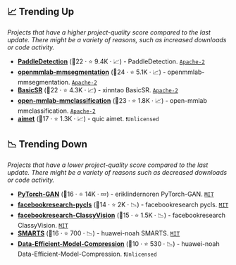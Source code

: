 ## 📈 Trending Up

_Projects that have a higher project-quality score compared to the last update. There might be a variety of reasons, such as increased downloads or code activity._

- <b><a href="https://github.com/PaddlePaddle/PaddleDetection">PaddleDetection</a></b> (🥈22 ·  ⭐ 9.4K · 📈) - PaddleDetection. <code><a href="http://bit.ly/3nYMfla">Apache-2</a></code>
- <b><a href="https://github.com/open-mmlab/mmsegmentation">openmmlab-mmsegmentation</a></b> (🥇24 ·  ⭐ 5.1K · 📈) - openmmlab-mmsegmentation. <code><a href="http://bit.ly/3nYMfla">Apache-2</a></code>
- <b><a href="https://github.com/xinntao/BasicSR">BasicSR</a></b> (🥇22 ·  ⭐ 4.3K · 📈) - xinntao BasicSR. <code><a href="http://bit.ly/3nYMfla">Apache-2</a></code>
- <b><a href="https://github.com/open-mmlab/mmclassification">open-mmlab-mmclassification</a></b> (🥈23 ·  ⭐ 1.8K · 📈) - open-mmlab mmclassification. <code><a href="http://bit.ly/3nYMfla">Apache-2</a></code>
- <b><a href="https://github.com/quic/aimet">aimet</a></b> (🥈17 ·  ⭐ 1.3K · 📈) - quic aimet. <code>❗Unlicensed</code>

## 📉 Trending Down

_Projects that have a lower project-quality score compared to the last update. There might be a variety of reasons such as decreased downloads or code activity._

- <b><a href="https://github.com/eriklindernoren/PyTorch-GAN">PyTorch-GAN</a></b> (🥈16 ·  ⭐ 14K · 💤) - eriklindernoren PyTorch-GAN. <code><a href="http://bit.ly/34MBwT8">MIT</a></code>
- <b><a href="https://github.com/facebookresearch/pycls">facebookresearch-pycls</a></b> (🥉14 ·  ⭐ 2K · 📉) - facebookresearch pycls. <code><a href="http://bit.ly/34MBwT8">MIT</a></code>
- <b><a href="https://github.com/facebookresearch/ClassyVision">facebookresearch-ClassyVision</a></b> (🥉15 ·  ⭐ 1.5K · 📉) - facebookresearch ClassyVision. <code><a href="http://bit.ly/34MBwT8">MIT</a></code>
- <b><a href="https://github.com/huawei-noah/SMARTS">SMARTS</a></b> (🥈16 ·  ⭐ 700 · 📉) - huawei-noah SMARTS. <code><a href="http://bit.ly/34MBwT8">MIT</a></code>
- <b><a href="https://github.com/huawei-noah/Data-Efficient-Model-Compression">Data-Efficient-Model-Compression</a></b> (🥉10 ·  ⭐ 530 · 📉) - huawei-noah Data-Efficient-Model-Compression. <code>❗Unlicensed</code>

